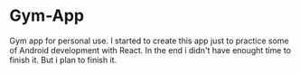 # Gym-App
Gym app for personal use. I started to create this app just to practice some of Android development with React. In the end i didn't have enought time to finish it.
But i plan to finish it.
